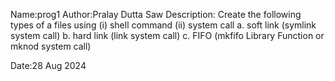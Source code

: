 Name:prog1
Author:Pralay Dutta Saw
Description:
Create the following types of a files using (i) shell command (ii) system call
a. soft link (symlink system call)
b. hard link (link system call)
c. FIFO (mkfifo Library Function or mknod system call)

Date:28 Aug 2024
